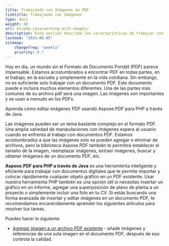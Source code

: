 ```yaml
---
title: Trabajando con Imágenes en PDF 
linktitle: Trabajando con Imágenes
type: docs
weight: 40
url: es/php-java/working-with-images/
description: Esta sección describe las características de trabajar con imágenes en un archivo PDF utilizando PHP.
lastmod: "2024-06-05"
sitemap:
    changefreq: "weekly"
    priority: 0.7
---
```


Hoy en día, un mundo sin el Formato de Documento Portátil (PDF) parece impensable. Estamos acostumbrados a encontrar PDF en todas partes, en el trabajo, en la escuela y simplemente en la vida cotidiana.
Sin embargo, no es suficiente solo trabajar con un documento PDF. Este documento puede e incluirá muchos elementos diferentes. Una de las partes más comunes de su archivo pdf será una imagen. Las imágenes son importantes y se usan a menudo en los PDFs.

Aprenda cómo editar imágenes PDF usando Aspose.PDF para PHP a través de Java.

Las imágenes pueden ser un tema bastante complejo en el formato PDF.
 Una amplia variedad de manipulaciones con imágenes espera al usuario cuando se enfrenta al trabajo con documentos PDF. Estamos acostumbrados a que las imágenes solo se pueden agregar o eliminar de archivos, pero la biblioteca Aspose.PDF también te permitirá establecer el tamaño de la imagen, reemplazar imágenes, extraer imágenes, buscar y obtener imágenes de un documento PDF, etc.

**Aspose.PDF para PHP a través de Java** es una herramienta inteligente y eficiente para trabajar con documentos digitales que te permite importar y colocar rápidamente cualquier objeto gráfico en un PDF existente. Usar nuestra herramienta PHP también es una opción útil si necesitas insertar un gráfico en un informe, agregar una superposición de plano de planta a un proyecto o simplemente incluir una foto en tu CV. Si estás buscando una forma avanzada de insertar y editar imágenes en un documento PDF, te recomendamos encarecidamente
aprender los siguientes artículos para resolver tus tareas.

Puedes hacer lo siguiente:

- [Agregar imagen a un archivo PDF existente](/pdf/php-java/add-image-to-existing-pdf-file/) - añade imágenes y referencias de una sola imagen en el documento PDF, después de eso controla la calidad.